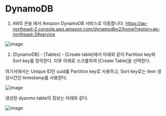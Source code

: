 # DynamoDB

1) AWS 콘솔 에서 Amazon DynamoDB 서비스로 이동합니다.
https://ap-northeast-2.console.aws.amazon.com/dynamodbv2/home?region=ap-northeast-2#service

![image](https://user-images.githubusercontent.com/52392004/156774129-74f40bce-a28f-42ad-b27c-fad897c2ec9e.png)

2) [DynamoDB] - [Tables] - [Create table]에서 아래와 같이 Partition key와 Sort key를 정의한다. 이후 아래로 스크롤하여 [Create Table]을 선택한다. 

여기서에서는 Unique ID인 uuid를 Partition key로 사용하고, Sort key로는 item 생성시간인 timestamp를 사용한다. 

![image](https://user-images.githubusercontent.com/52392004/156787178-eb380f17-800b-43f3-84d4-1b8469245ae2.png)

생성된 dyanmo table의 정보는 아래와 같다. 

![image](https://user-images.githubusercontent.com/52392004/156787695-1074062c-8b30-424b-9533-14c83592e027.png)


